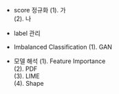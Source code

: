 - score 정규화
  (1). 가 <br>
  (2). 나 <br>




- label 관리

- Imbalanced Classification
  (1). GAN


- 모델 해석
  (1). Feature Importance <br>
  (2). PDF <br>
  (3). LIME <br>
  (4). Shape <br>
  
